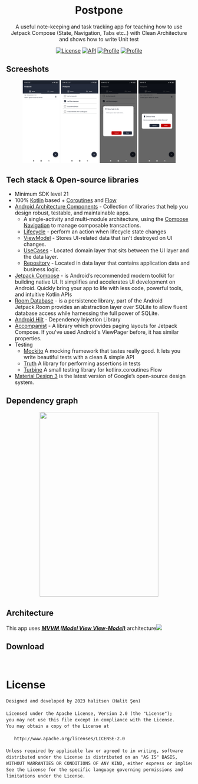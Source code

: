 <h1 align="center">Postpone</h1>
<p align="center">  
A useful note-keeping and task tracking app  for teaching how to use Jetpack Compose (State, Navigation, Tabs etc..) with Clean Architecture and shows how to write Unit test </p>

<p align="center">
  <a href="https://opensource.org/licenses/Apache-2.0"><img alt="License" src="https://img.shields.io/badge/License-Apache%202.0-blue.svg"/></a>
  <a href="https://android-arsenal.com/api?level=21"><img alt="API" src="https://img.shields.io/badge/API-21%2B-brightgreen.svg?style=flat"/></a>
  <a href="https://github.com/halitsen"><img alt="Profile" src="https://img.shields.io/badge/github-halitsen-blue"/></a> 
  <a href="https://play.google.com/store/apps/details?id=halit.sen.postpone"><img alt="Profile" src="https://img.shields.io/badge/Google_Play-Postpone-F3745F.svg"/></a> 
</p>

## Screeshots
<p align="center">
<img src="/art/note.jpg" width="20%"/>
<img src="/art/task.jpg" width="20%"/>
<img src="/art/new_task.jpg" width="20%"/>
<img src="/art/delete_note.jpg" width="20%"/>
</p>

## Tech stack & Open-source libraries
- Minimum SDK level 21
- 100% [Kotlin](https://kotlinlang.org/) based + [Coroutines](https://github.com/Kotlin/kotlinx.coroutines) and [Flow](https://developer.android.com/kotlin/flow)
- [Android Architecture Components](https://developer.android.com/topic/libraries/architecture) - Collection of libraries that help you design robust, testable, and maintainable apps.
    -  A single-activity and multi-module architecture, using the [Compose Navigation](https://developer.android.com/jetpack/compose/navigation) to manage composable transactions.
    - [Lifecycle](https://developer.android.com/topic/libraries/architecture/lifecycle) - perform an action when lifecycle state changes
    - [ViewModel](https://developer.android.com/topic/libraries/architecture/viewmodel) - Stores UI-related data that isn't destroyed on UI changes.
    - [UseCases](https://developer.android.com/topic/architecture/domain-layer) - Located domain layer that sits between the UI layer and the data layer.
    - [Repository](https://developer.android.com/topic/architecture/data-layer) - Located in data layer that contains application data and business logic.
- [Jetpack Compose](https://developer.android.com/jetpack/compose) - is Android’s recommended modern toolkit for building native UI. It simplifies and accelerates UI development on Android. Quickly bring your app to life with less code, powerful tools, and intuitive Kotlin APIs
- [Room Database](https://developer.android.com/jetpack/androidx/releases/room?hl=en) - is a persistence library, part of the Android Jetpack.Room provides an abstraction layer over SQLite to allow fluent database access while harnessing the full power of SQLite.
- [Android Hilt](https://developer.android.com/training/dependency-injection/hilt-android) - Dependency Injection Library
- [Accompanist](https://google.github.io/accompanist/pager/) - A library which provides paging layouts for Jetpack Compose. If you've used Android's ViewPager before, it has similar properties.
- Testing
    - [Mockito](https://site.mockito.org/) A mocking framework that tastes really good. It lets you write beautiful tests with a clean & simple API
    - [Truth](https://truth.dev/) A library for performing assertions in tests
    - [Turbine](https://github.com/cashapp/turbine) A small testing library for kotlinx.coroutines Flow
- [Material Design 3](https://m3.material.io/) is the latest version of Google’s open-source design system.

## Dependency graph
<p align="center">
<img src="/art/postpone_architecture" width="80%" height="500px"/>
</p>

## Architecture
This app uses [***MVVM (Model View View-Model)***](https://developer.android.com/jetpack/docs/guide#recommended-app-arch) architecture![](https://user-images.githubusercontent.com/21035435/69536839-9f4c8e80-0fa0-11ea-85ee-d7823e5a46b0.png)


## Download
[<img src="https://play.google.com/intl/en_us/badges/images/generic/en_badge_web_generic.png" alt="" height="100">](https://play.google.com/store/apps/details?id=halit.sen.postpone)



# License
```xml
Designed and developed by 2023 halitsen (Halit Şen)

Licensed under the Apache License, Version 2.0 (the "License");
you may not use this file except in compliance with the License.
You may obtain a copy of the License at

   http://www.apache.org/licenses/LICENSE-2.0

Unless required by applicable law or agreed to in writing, software
distributed under the License is distributed on an "AS IS" BASIS,
WITHOUT WARRANTIES OR CONDITIONS OF ANY KIND, either express or implied.
See the License for the specific language governing permissions and
limitations under the License.
```



